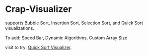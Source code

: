 # Crap-Visualizer
supports Bubble Sort, Insertion Sort, Selection Sort, and Quick Sort visualizations. 

To add:
Speed Bar, 
Dynamic Algorithms,
Custom Array Size


visit to try: [Quick Sort Visualizer](https://quicksortvisualizer.netlify.app/).
